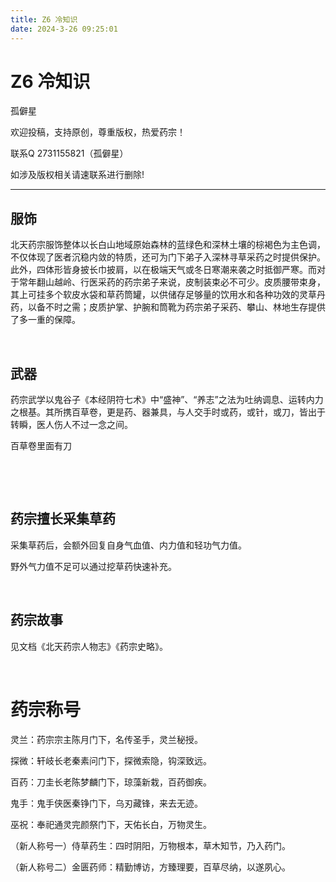 ```yaml
---
title: Z6 冷知识
date: 2024-3-26 09:25:01
---
```

# Z6 冷知识

孤僻星

欢迎投稿，支持原创，尊重版权，热爱药宗！

联系Q 2731155821（孤僻星）

如涉及版权相关请速联系进行删除!

---

## **服饰**

北天药宗服饰整体以长白山地域原始森林的蓝绿色和深林土壤的棕褐色为主色调，不仅体现了医者沉稳内敛的特质，还可为门下弟子入深林寻草采药之时提供保护。此外，四体形皆身披长巾披肩，以在极端天气或冬日寒潮来袭之时抵御严寒。而对于常年翻山越岭、行医采药的药宗弟子来说，皮制装束必不可少。皮质腰带束身，其上可挂多个软皮水袋和草药筒罐，以供储存足够量的饮用水和各种功效的灵草丹药，以备不时之需；皮质护掌、护腕和筒靴为药宗弟子采药、攀山、林地生存提供了多一重的保障。

‍

## 武器

药宗武学以鬼谷子《本经阴符七术》中“盛神”、“养志”之法为吐纳调息、运转内力之根基。其所携百草卷，更是药、器兼具，与人交手时或药，或针，或刀，皆出于转瞬，医人伤人不过一念之间。

百草卷里面有刀

‍

‍

## 药宗擅长采集草药

采集草药后，会额外回复自身气血值、内力值和轻功气力值。

野外气力值不足可以通过挖草药快速补充。

‍

## 药宗故事

见文档《北天药宗人物志》《药宗史略》。

‍

# 药宗称号

灵兰：药宗宗主陈月门下，名传圣手，灵兰秘授。

探微：轩岐长老秦素问门下，探微索隐，钩深致远。

百药：刀圭长老陈梦麟门下，琼藻新栽，百药御疾。

鬼手：鬼手侠医秦铮门下，乌刃藏锋，来去无迹。

巫祝：奉祀通灵完颜祭门下，天佑长白，万物灵生。

（新人称号一）侍草药生：四时阴阳，万物根本，草木知节，乃入药门。

（新人称号二）金匮药师：精勤博访，方臻理要，百草尽纳，以遂夙心。
